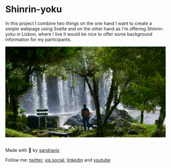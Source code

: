 # Shinrin-yoku

In this project I combine two things on the one hand I want to create a simple webpage using Svelte and on the other hand as I'm offering Shinrin-yoku in Lisbon, where I live it would be nice to offer some background information for my participants. 

![!\[Alt text\](static/1.jpeg)](src/lib/images/1.jpeg)


##

Made with :green_heart:  by [sandraviz](https://www.sandraviz.com/)

Follow me: [twitter](https://twitter.com/SandraCrypto), [vis.social](https://vis.social/@sb_42), [linkedin](https://www.linkedin.com/in/sandradataviz/) and  [youtube](https://www.youtube.com/@sandraviz3403)
